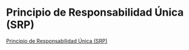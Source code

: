 # Principio de Responsabilidad Única (SRP)
[Principio de Responsabilidad Única (SRP)](https://github.com/Rosariomillapi/proyectoGIMNASIO/blob/main/SRP.md)
